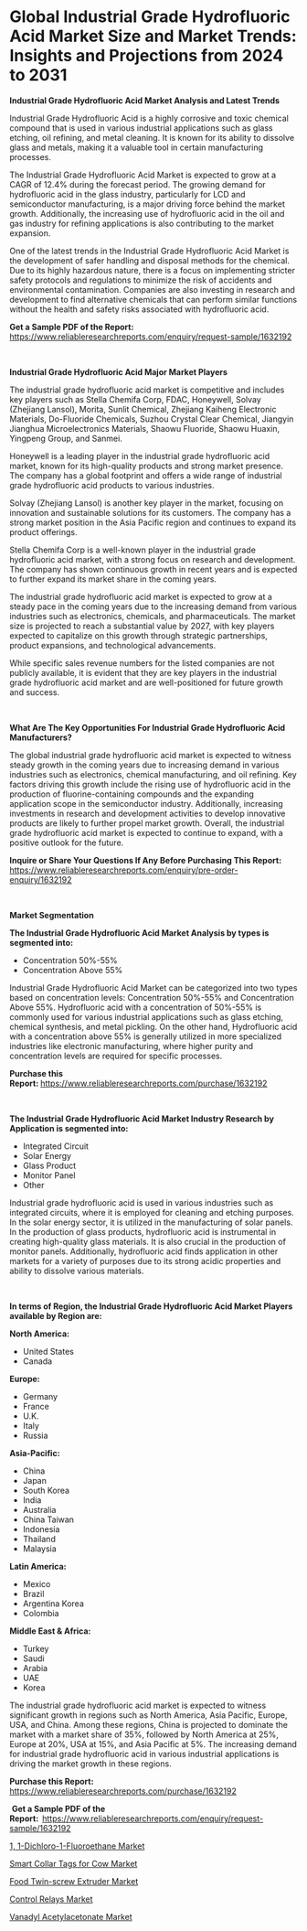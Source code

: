 <p><h1>Global Industrial Grade Hydrofluoric Acid Market Size and Market Trends: Insights and Projections from 2024 to 2031</h1></p><p><strong>Industrial Grade Hydrofluoric Acid Market Analysis and Latest Trends</strong></p>
<p><p>Industrial Grade Hydrofluoric Acid is a highly corrosive and toxic chemical compound that is used in various industrial applications such as glass etching, oil refining, and metal cleaning. It is known for its ability to dissolve glass and metals, making it a valuable tool in certain manufacturing processes.</p><p>The Industrial Grade Hydrofluoric Acid Market is expected to grow at a CAGR of 12.4% during the forecast period. The growing demand for hydrofluoric acid in the glass industry, particularly for LCD and semiconductor manufacturing, is a major driving force behind the market growth. Additionally, the increasing use of hydrofluoric acid in the oil and gas industry for refining applications is also contributing to the market expansion.</p><p>One of the latest trends in the Industrial Grade Hydrofluoric Acid Market is the development of safer handling and disposal methods for the chemical. Due to its highly hazardous nature, there is a focus on implementing stricter safety protocols and regulations to minimize the risk of accidents and environmental contamination. Companies are also investing in research and development to find alternative chemicals that can perform similar functions without the health and safety risks associated with hydrofluoric acid.</p></p>
<p><strong>Get a Sample PDF of the Report:&nbsp;</strong> <a href="https://www.reliableresearchreports.com/enquiry/request-sample/1632192">https://www.reliableresearchreports.com/enquiry/request-sample/1632192</a></p>
<p>&nbsp;</p>
<p><strong>Industrial Grade Hydrofluoric Acid Major Market Players</strong></p>
<p><p>The industrial grade hydrofluoric acid market is competitive and includes key players such as Stella Chemifa Corp, FDAC, Honeywell, Solvay (Zhejiang Lansol), Morita, Sunlit Chemical, Zhejiang Kaiheng Electronic Materials, Do-Fluoride Chemicals, Suzhou Crystal Clear Chemical, Jiangyin Jianghua Microelectronics Materials, Shaowu Fluoride, Shaowu Huaxin, Yingpeng Group, and Sanmei.</p><p>Honeywell is a leading player in the industrial grade hydrofluoric acid market, known for its high-quality products and strong market presence. The company has a global footprint and offers a wide range of industrial grade hydrofluoric acid products to various industries.</p><p>Solvay (Zhejiang Lansol) is another key player in the market, focusing on innovation and sustainable solutions for its customers. The company has a strong market position in the Asia Pacific region and continues to expand its product offerings.</p><p>Stella Chemifa Corp is a well-known player in the industrial grade hydrofluoric acid market, with a strong focus on research and development. The company has shown continuous growth in recent years and is expected to further expand its market share in the coming years.</p><p>The industrial grade hydrofluoric acid market is expected to grow at a steady pace in the coming years due to the increasing demand from various industries such as electronics, chemicals, and pharmaceuticals. The market size is projected to reach a substantial value by 2027, with key players expected to capitalize on this growth through strategic partnerships, product expansions, and technological advancements.</p><p>While specific sales revenue numbers for the listed companies are not publicly available, it is evident that they are key players in the industrial grade hydrofluoric acid market and are well-positioned for future growth and success.</p></p>
<p>&nbsp;</p>
<p><strong>What Are The Key Opportunities For Industrial Grade Hydrofluoric Acid Manufacturers?</strong></p>
<p><p>The global industrial grade hydrofluoric acid market is expected to witness steady growth in the coming years due to increasing demand in various industries such as electronics, chemical manufacturing, and oil refining. Key factors driving this growth include the rising use of hydrofluoric acid in the production of fluorine-containing compounds and the expanding application scope in the semiconductor industry. Additionally, increasing investments in research and development activities to develop innovative products are likely to further propel market growth. Overall, the industrial grade hydrofluoric acid market is expected to continue to expand, with a positive outlook for the future.</p></p>
<p><strong>Inquire or Share Your Questions If Any Before Purchasing This Report:</strong> <a href="https://www.reliableresearchreports.com/enquiry/pre-order-enquiry/1632192">https://www.reliableresearchreports.com/enquiry/pre-order-enquiry/1632192</a></p>
<p>&nbsp;</p>
<p><strong>Market Segmentation</strong></p>
<p><strong>The Industrial Grade Hydrofluoric Acid Market Analysis by types is segmented into:</strong></p>
<p><ul><li>Concentration 50%-55%</li><li>Concentration Above 55%</li></ul></p>
<p><p>Industrial Grade Hydrofluoric Acid Market can be categorized into two types based on concentration levels: Concentration 50%-55% and Concentration Above 55%. Hydrofluoric acid with a concentration of 50%-55% is commonly used for various industrial applications such as glass etching, chemical synthesis, and metal pickling. On the other hand, Hydrofluoric acid with a concentration above 55% is generally utilized in more specialized industries like electronic manufacturing, where higher purity and concentration levels are required for specific processes.</p></p>
<p><strong>Purchase this Report:&nbsp;</strong><a href="https://www.reliableresearchreports.com/purchase/1632192">https://www.reliableresearchreports.com/purchase/1632192</a></p>
<p>&nbsp;</p>
<p><strong>The Industrial Grade Hydrofluoric Acid Market Industry Research by Application is segmented into:</strong></p>
<p><ul><li>Integrated Circuit</li><li>Solar Energy</li><li>Glass Product</li><li>Monitor Panel</li><li>Other</li></ul></p>
<p><p>Industrial grade hydrofluoric acid is used in various industries such as integrated circuits, where it is employed for cleaning and etching purposes. In the solar energy sector, it is utilized in the manufacturing of solar panels. In the production of glass products, hydrofluoric acid is instrumental in creating high-quality glass materials. It is also crucial in the production of monitor panels. Additionally, hydrofluoric acid finds application in other markets for a variety of purposes due to its strong acidic properties and ability to dissolve various materials.</p></p>
<p>&nbsp;</p>
<p><strong>In terms of Region, the Industrial Grade Hydrofluoric Acid Market Players available by Region are:</strong></p>
<p>
    <p> <strong> North America: </strong>
        <ul>
            <li>United States</li>
            <li>Canada</li>
        </ul>
        </p> 
    <p> <strong> Europe: </strong>
        <ul>
            <li>Germany</li>
            <li>France</li>
            <li>U.K.</li>
            <li>Italy</li>
            <li>Russia</li>
        </ul>
        </p> 
    <p> <strong> Asia-Pacific: </strong>
        <ul>
            <li>China</li>
            <li>Japan</li>
            <li>South Korea</li>
            <li>India</li>
            <li>Australia</li>
            <li>China Taiwan</li>
            <li>Indonesia</li>
            <li>Thailand</li>
            <li>Malaysia</li>
        </ul>
        </p> 
    <p> <strong> Latin America: </strong>
        <ul>
            <li>Mexico</li>
            <li>Brazil</li>
            <li>Argentina Korea</li>
            <li>Colombia</li>
        </ul>
        </p> 
    <p> <strong> Middle East & Africa: </strong>
        <ul>
            <li>Turkey</li>
            <li>Saudi</li>
            <li>Arabia</li>
            <li>UAE</li>
            <li>Korea</li>
        </ul>
    </p>
    </p>
<p><p>The industrial grade hydrofluoric acid market is expected to witness significant growth in regions such as North America, Asia Pacific, Europe, USA, and China. Among these regions, China is projected to dominate the market with a market share of 35%, followed by North America at 25%, Europe at 20%, USA at 15%, and Asia Pacific at 5%. The increasing demand for industrial grade hydrofluoric acid in various industrial applications is driving the market growth in these regions.</p></p>
<p><strong>Purchase this Report: </strong><a href="https://www.reliableresearchreports.com/purchase/1632192">https://www.reliableresearchreports.com/purchase/1632192</a></p>
<p>&nbsp;<strong>Get a Sample PDF of the Report:&nbsp;&nbsp;</strong><a href="https://www.reliableresearchreports.com/enquiry/request-sample/1632192">https://www.reliableresearchreports.com/enquiry/request-sample/1632192</a></p>
<p><strong></strong></p>
<p><p><a href="https://github.com/dimitrishawkinswaynenp91rgz/Market-Research-Report-List-1/blob/main/1-1-dichloro-1-fluoroethane-market.md">1, 1-Dichloro-1-Fluoroethane Market</a></p><p><a href="https://picayune-night-cbd.notion.site/Global-Smart-Collar-Tags-for-Cow-Market-by-Types-Applications-and-Major-Players-with-Regional-Gro-5276610decb3416f8a3a206b7608eb94">Smart Collar Tags for Cow Market</a></p><p><a href="https://valiant-lunge-8fe.notion.site/Food-Twin-screw-Extruder-Market-Size-Global-Industry-Overview-Market-Segmentation-and-Forecast-20-857ac16f046f4a54a9ea7a8ac94ebc0c">Food Twin-screw Extruder Market</a></p><p><a href="https://view.publitas.com/reportprime-1/control-relays-market-challenges-opportunities-and-growth-drivers-and-major-market-players-forecasted-for-period-from-2024-2031/">Control Relays Market</a></p><p><a href="https://view.publitas.com/reportprime-1/vanadyl-acetylacetonate-market-size-global-industry-overview-market-segmentation-and-forecast-2024-to-2031/">Vanadyl Acetylacetonate Market</a></p></p>